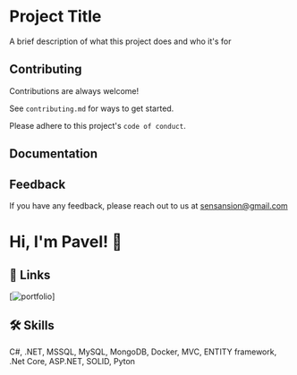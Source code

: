 
# Project Title

A brief description of what this project does and who it's for


## Contributing

Contributions are always welcome!

See `contributing.md` for ways to get started.

Please adhere to this project's `code of conduct`.


## Documentation




## Feedback

If you have any feedback, please reach out to us at sensansion@gmail.com


# Hi, I'm Pavel! 👋


## 🔗 Links
[![portfolio](https://hh.ru/resume/d541f6adff0e4e26640039ed1f42796c446b75?hhtmFrom=resume_list)]

## 🛠 Skills
C#, .NET, MSSQL, MySQL, MongoDB, Docker, MVC, ENTITY framework, .Net Core, ASP.NET, SOLID, Pyton

